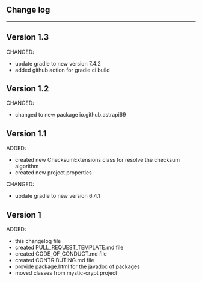 ## Change log
----------------------

Version 1.3
-------------

CHANGED:

- update gradle to new version 7.4.2
- added github action for gradle ci build

Version 1.2
-------------

CHANGED:

- changed to new package io.github.astrapi69

Version 1.1
-------------

ADDED:

- created new ChecksumExtensions class for resolve the checksum algorithm
- created new project properties

CHANGED:

- update gradle to new version 6.4.1

Version 1
-------------

ADDED:

- this changelog file
- created PULL_REQUEST_TEMPLATE.md file
- created CODE_OF_CONDUCT.md file
- created CONTRIBUTING.md file
- provide package.html for the javadoc of packages
- moved classes from mystic-crypt project
